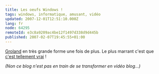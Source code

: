 ```yaml
---
title: Les oeufs Windows !
tags: windows, informatique, amusant, vidéo
updated: 2007-12-01T12:51:10.000Z
lang: fr
node: 64295
remoteId: e3c8a9209ac4be12f1497d338d9d445b
published: 2007-02-07T19:45:55+01:00
---
```

 
<div class="video">
	<object width="400" height="350" type="application/x-shockwave-flash" data="http://www.youtube.com/v/ySFTgez_Z4k">
		<param name="movie" value="http://www.youtube.com/v/ySFTgez_Z4k"></param>
		<param name="allowfullscreen" value="true"></param>
	</object>
</div>

 
[Groland](http://www.canalplus.fr/pid38.htm) en très grande forme une fois de plus. Le plus marrant c'est que [c'est tellement vrai](http://www.zdnet.fr/actualites/informatique/0,39040745,39146545,00.htm) !

 
*(Non ce blog n'est pas en train de se transformer en vidéo blog...)*


